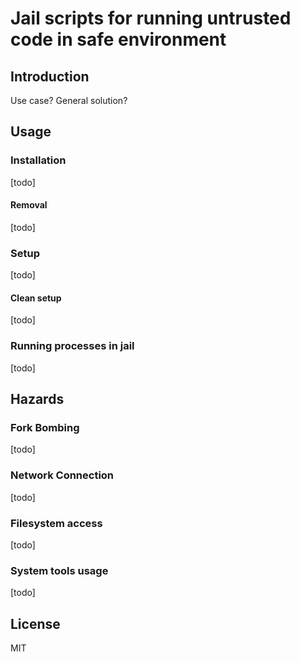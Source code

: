 # Jail scripts for running untrusted code in safe environment
## Introduction
Use case? General solution?

## Usage
### Installation 
[todo]

#### Removal
[todo]

### Setup
[todo]

#### Clean setup
[todo]

### Running processes in jail
[todo]

## Hazards
### Fork Bombing
[todo]

### Network Connection
[todo]

### Filesystem access
[todo]

### System tools usage
[todo]

## License
MIT

